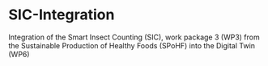 # SIC-Integration
Integration of the Smart Insect Counting (SIC), work package 3 (WP3) from the Sustainable Production of Healthy Foods (SPoHF) into the Digital Twin (WP6)
